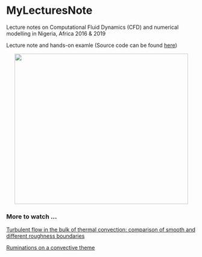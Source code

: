 # MyLecturesNote


Lecture notes on Computational Fluid Dynamics (CFD) and numerical modelling in Nigeria, Africa 2016 &amp; 2019

Lecture note and hands-on examle (Source code can be found [here](http://nek5000.github.io/NekDoc/index.html))


<p align="center">
  <img width="460" height="400" src="https://github.com/Foroozani/MyLectureNotes/blob/main/animation_thermal_convection.gif">
</p>


### More to watch ... 

[Turbulent flow in the bulk of thermal convection: comparison of smooth and different roughness boundaries](https://www.youtube.com/watch?v=hXMZ4kOE_VE)

[Ruminations on a convective theme](https://www.youtube.com/watch?v=zW_LVKG-yPE)


